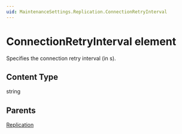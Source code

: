 ```yaml
---
uid: MaintenanceSettings.Replication.ConnectionRetryInterval
---
```


# ConnectionRetryInterval element

Specifies the connection retry interval (in s).

## Content Type

string

## Parents

[Replication](xref:MaintenanceSettings.Replication)
